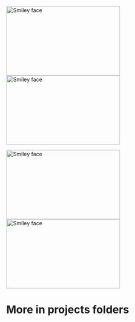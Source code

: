 
<img src="https://nodejs.org/static/images/logos/nodejs-new-pantone-black.png" alt="Smiley face" width="300" height="183">
<img src="https://camo.githubusercontent.com/fc61dcbdb7a6e49d3adecc12194b24ab20dfa25b/68747470733a2f2f692e636c6f756475702e636f6d2f7a6659366c4c376546612d3330303078333030302e706e67" alt="Smiley face" width="300" height="183">
<p><img src="https://webassets.mongodb.com/_com_assets/cms/MongoDB-Logo-5c3a7405a85675366beb3a5ec4c032348c390b3f142f5e6dddf1d78e2df5cb5c.png" alt="Smiley face" width="300" height="183">
<img src="https://miro.medium.com/max/850/0*WpXBkrfgR2g9dw2T.png" alt="Smiley face" width="300" height="183"></p>

<h1>More in projects folders<h1>
